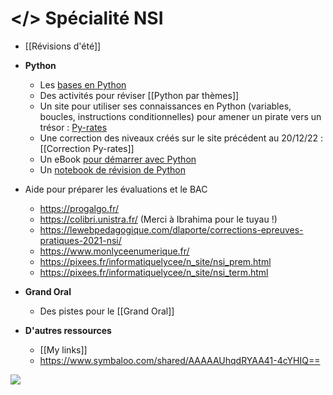 # </> Spécialité NSI

- [[Révisions d'été]]
- **Python**
	- Les [bases en Python](http://193.49.249.136:20180/~web/mpsi/cours.php)
	- Des activités pour réviser [[Python par thèmes]]
	- Un site pour utiliser ses connaissances en Python (variables, boucles, instructions conditionnelles) pour amener un pirate vers un trésor : [Py-rates](https://py-rates.fr/)
	- Une correction des niveaux créés sur le site précédent au 20/12/22 : [[Correction Py-rates]]
	- Un eBook [pour démarrer avec Python](https://www.calameo.com/read/006275542d7b71bd218c2)
	- Un [notebook de révision de Python](https://mybinder.org/v2/gh/tremulotmaths/notebookspython/master)
	
- Aide pour préparer les évaluations et le BAC
	- https://progalgo.fr/
	- https://colibri.unistra.fr/ (Merci à Ibrahima pour le tuyau !)
	- https://lewebpedagogique.com/dlaporte/corrections-epreuves-pratiques-2021-nsi/
	- https://www.monlyceenumerique.fr/
	- https://pixees.fr/informatiquelycee/n_site/nsi_prem.html
	- https://pixees.fr/informatiquelycee/n_site/nsi_term.html
- **Grand Oral**
	- Des pistes pour le [[Grand Oral]]

- **D'autres ressources**
	- [[My links]]
	- https://www.symbaloo.com/shared/AAAAAUhqdRYAA41-4cYHIQ==

![](https://www.pearltrees.com/s/file/view/274150554/)
